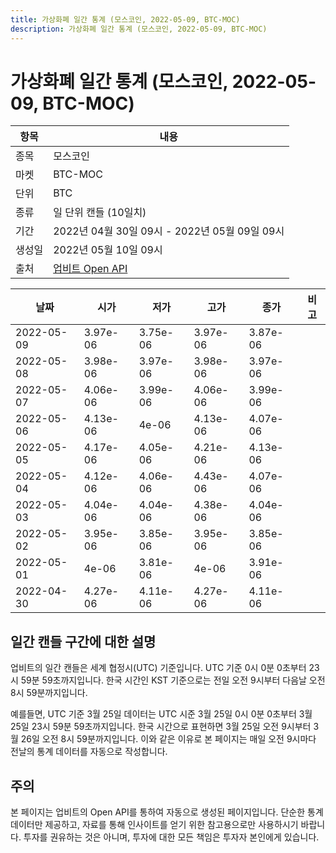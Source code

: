 ```yaml
---
title: 가상화폐 일간 통계 (모스코인, 2022-05-09, BTC-MOC)
description: 가상화폐 일간 통계 (모스코인, 2022-05-09, BTC-MOC)
---
```



가상화폐 일간 통계 (모스코인, 2022-05-09, BTC-MOC)
===

|항목|내용|
|--|--|
|종목|모스코인|
|마켓|BTC-MOC|
|단위|BTC|
|종류|일 단위 캔들 (10일치)|
|기간|2022년 04월 30일 09시 - 2022년 05월 09일 09시|
|생성일|2022년 05월 10일 09시|
|출처|[업비트 Open API](https://docs.upbit.com)|


|날짜|시가|저가|고가|종가|비고|
|--|--|--|--|--|--|
|2022-05-09|3.97e-06|3.75e-06|3.97e-06|3.87e-06|    |
|2022-05-08|3.98e-06|3.97e-06|3.98e-06|3.97e-06|    |
|2022-05-07|4.06e-06|3.99e-06|4.06e-06|3.99e-06|    |
|2022-05-06|4.13e-06|4e-06|4.13e-06|4.07e-06|    |
|2022-05-05|4.17e-06|4.05e-06|4.21e-06|4.13e-06|    |
|2022-05-04|4.12e-06|4.06e-06|4.43e-06|4.07e-06|    |
|2022-05-03|4.04e-06|4.04e-06|4.38e-06|4.04e-06|    |
|2022-05-02|3.95e-06|3.85e-06|3.95e-06|3.85e-06|    |
|2022-05-01|4e-06|3.81e-06|4e-06|3.91e-06|    |
|2022-04-30|4.27e-06|4.11e-06|4.27e-06|4.11e-06|    |


일간 캔들 구간에 대한 설명
---


업비트의 일간 캔들은 세계 협정시(UTC) 기준입니다. 
UTC 기준 0시 0분 0초부터 23시 59분 59초까지입니다. 
한국 시간인 KST 기준으로는 전일 오전 9시부터 다음날 오전 8시 59분까지입니다. 


예를들면, UTC 기준 3월 25일 데이터는 UTC 시준 3월 25일 0시 0분 0초부터 3월 25일 23시 59분 59초까지입니다. 
한국 시간으로 표현하면 3월 25일 오전 9시부터 3월 26일 오전 8시 59분까지입니다. 
이와 같은 이유로 본 페이지는 매일 오전 9시마다 전날의 통계 데이터를 자동으로 작성합니다. 


주의
---


본 페이지는 업비트의 Open API를 통하여 자동으로 생성된 페이지입니다. 
단순한 통계 데이터만 제공하고, 자료를 통해 인사이트를 얻기 위한 참고용으로만 사용하시기 바랍니다. 
투자를 권유하는 것은 아니며, 투자에 대한 모든 책임은 투자자 본인에게 있습니다. 
